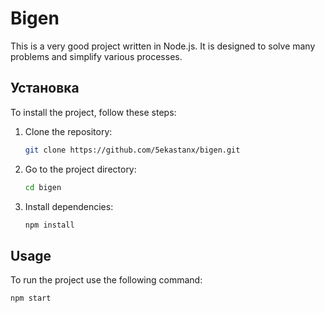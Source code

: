 # Bigen

This is a very good project written in Node.js. It is designed to solve many problems and simplify various processes.

## Установка

To install the project, follow these steps:

1. Clone the repository:
    ```bash
    git clone https://github.com/5ekastanx/bigen.git
    ```

2. Go to the project directory:
    ```bash
    cd bigen
    ```

3. Install dependencies:
    ```bash
    npm install
    ```

## Usage

To run the project use the following command:

```bash
npm start
